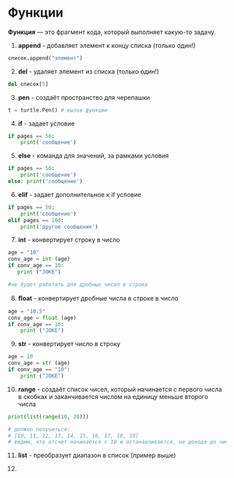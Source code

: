 # Функции
**Функция** —  это фрагмент кода, который выполняет какую-то задачу. 

1. **append** - добавляет элемент к концу списка (только один!)
    
```python
список.append("элемент")
```

2. **del** - удаляет элемент из списка (только один!)
```python
del список[5] 
```

3. **pen** - создаёт пространство для черепашки

```python
t = turtle.Pen() # вызов функции
```

4. **if** - задает условие

```python
if pages == 50:
    print('сообщение')
```

5. **else** - команда для значений, за рамками условия

```py
if pages == 50:
    print('сообщение')
else: print('сообщение')
```

6. **elif** - задает дополнительное к if условие

```py
if pages == 50:
    print('сообщение')
elif pages == 100:
    print('другое сообщение')
```

7. **int** - конвертирует строку в число

 ```python
 age = "10"
conv_age = int (age)
if conv_age == 10:
    print ("JOKE")

#не будет работать для дробных чисел в строке
```

8. **ﬂoat** - конвертирует дробные числа в строке в число
```py
age = "10.5"
conv_age = float (age)
if conv_age == 10:
    print ("JOKE")
 ```

9. **str** - конвертирует число в строку
```python
age = 10
conv_age = str (age)
if conv_age == "10":
    print ("JOKE")
```

10.  **range**  - cоздаёт список чисел, который начинается с первого числа в скобках и заканчивается числом на единицу меньше второго числа

```py
print(list(range(10, 20))) 

# должно получиться:
# [10, 11, 12, 13, 14, 15, 16, 17, 18, 19]
# видим, что отсчет начинается с 10 и останавливается, не доходя до числа 20
```

11. **list** - преобразует диапазон в список (пример выше)

12. 